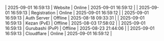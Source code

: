 | 2025-09-01 16:59:13 | Website | Online | 2025-09-01 16:59:12 |
| 2025-09-01 16:59:13 | Registration | Online | 2025-09-01 16:59:12 |
| 2025-09-01 16:59:13 | Auth Server | Offline | 2025-08-18 09:33:31 |
| 2025-09-01 16:59:13 | Kezan (PvE) | Offline | 2025-08-03 17:58:02 |
| 2025-09-01 16:59:13 | Gurubashi (PvP) | Offline | 2025-08-23 21:44:06 |
| 2025-09-01 16:59:13 | Cloudflare | Online | 2025-09-01 16:59:12 |
